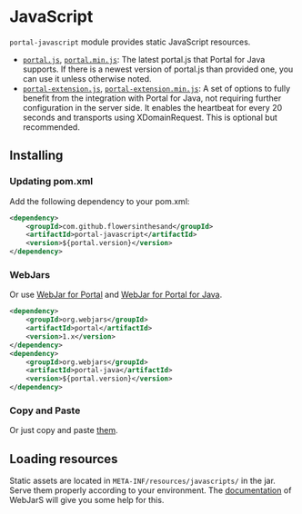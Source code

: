 # JavaScript
`portal-javascript` module provides static JavaScript resources.

* [`portal.js`](https://github.com/flowersinthesand/portal-java/blob/master/javascript/src/main/resources/META-INF/resources/javascripts/portal.js), [`portal.min.js`](https://github.com/flowersinthesand/portal-java/blob/master/javascript/src/main/resources/META-INF/resources/javascripts/portal.min.js): The latest portal.js that Portal for Java supports. If there is a newest version of portal.js than provided one, you can use it unless otherwise noted.
* [`portal-extension.js`](https://github.com/flowersinthesand/portal-java/blob/master/javascript/src/main/resources/META-INF/resources/javascripts/portal-extension.js), [`portal-extension.min.js`](https://github.com/flowersinthesand/portal-java/blob/master/javascript/src/main/resources/META-INF/resources/javascripts/portal-extension.min.js): A set of options to fully benefit from the integration with Portal for Java, not requiring further configuration in the server side. It enables the heartbeat for every 20 seconds and transports using XDomainRequest. This is optional but recommended.
 
## Installing
### Updating pom.xml
Add the following dependency to your pom.xml:
```xml
<dependency>
    <groupId>com.github.flowersinthesand</groupId>
    <artifactId>portal-javascript</artifactId>
    <version>${portal.version}</version>
</dependency>
```

### WebJars
Or use [WebJar for Portal](https://github.com/webjars/portal) and [WebJar for Portal for Java](https://github.com/webjars/portal-java). 

```xml
<dependency>
    <groupId>org.webjars</groupId>
    <artifactId>portal</artifactId>
    <version>1.x</version>
</dependency>
<dependency>
    <groupId>org.webjars</groupId>
    <artifactId>portal-java</artifactId>
    <version>${portal.version}</version>
</dependency>
```

### Copy and Paste
Or just copy and paste [them](https://github.com/flowersinthesand/portal-java/tree/master/javascript/src/main/resources/META-INF/resources/javascripts).

## Loading resources
Static assets are located in `META-INF/resources/javascripts/` in the jar. Serve them properly according to your environment. The [documentation](http://www.webjars.org/documentation) of WebJarS will give you some help for this.
